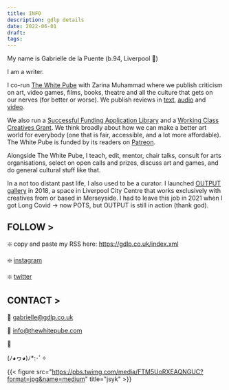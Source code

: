 ```yaml
---
title: INFO
description: gdlp details
date: 2022-06-01
draft: 
tags: 
---
```


My name is Gabrielle de la Puente (b.94, Liverpool 📍)

I am a writer.

I co-run [The White Pube](https://thewhitepube.com) with Zarina Muhammad where we publish criticism on art, video games, films, books, theatre and all the culture that gets on our nerves (for better or worse). We publish reviews in [text](https://thewhitepube.com), [audio](https://thewhitepube.co.uk/podcasts/) and [video](https://www.youtube.com/channel/UC3dcNljL17OyeC_BcG0WtBQ/featured).

We also run a [Successful Funding Application Library](https://thewhitepube.co.uk/funding-library/) and a [Working Class Creatives Grant](https://thewhitepube.co.uk/grants/). We think broadly about how we can make a better art world for everybody (one that is fair, accessible, and a lot more affordable). The White Pube is funded by its readers on [Patreon](https://www.patreon.com/thewhitepube).

Alongside The White Pube, I teach, edit, mentor, chair talks, consult for arts organisations, select on open calls and prizes, discuss art and games, and do general cultural stuff like that.

In a not too distant past life, I also used to be a curator. I launched [OUTPUT gallery](http://outputgallery.com) in 2018, a space in Liverpool City Centre that works exclusively with creatives from or based in Merseyside. I had to leave this job in 2021 when I got Long Covid -> now POTS, but OUTPUT is still in action (thank god).

## FOLLOW >

❇️ copy and paste my RSS here: https://gdlp.co.uk/index.xml

❇️ [instagram](https://www.instagram.com/gdlp/)

❇️ [twitter](https://twitter.com/gdlp__)

## CONTACT >

📧 gabrielle@gdlp.co.uk

📧 info@thewhitepube.com

🌸

(ﾉ◕ヮ◕)ﾉ*:･ﾟ✧


{{< figure src="https://pbs.twimg.com/media/FTM5UoRXEAQNGUC?format=jpg&name=medium" title="jsyk" >}}

